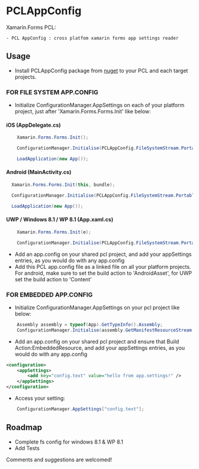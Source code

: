 # PCLAppConfig


Xamarin.Forms PCL:

	- PCL AppConfig : cross platfom xamarin forms app settings reader
	
## Usage


- Install PCLAppConfig package from [nuget](https://www.nuget.org/packages/PCLAppConfig) to your PCL and each target projects.

### FOR FILE SYSTEM  APP.CONFIG
- Initialize ConfigurationManager.AppSettings on each of your  platform project, just after  'Xamarin.Forms.Forms.Init'  like below:

#### iOS (AppDelegate.cs)
``` C#
	Xamarin.Forms.Forms.Init();

	ConfigurationManager.Initialise(PCLAppConfig.FileSystemStream.PortableStream.Current);

	LoadApplication(new App());
```

#### Android (MainActivity.cs)
``` C#
  Xamarin.Forms.Forms.Init(this, bundle);

  ConfigurationManager.Initialise(PCLAppConfig.FileSystemStream.PortableStream.Current);

  LoadApplication(new App());
```

#### UWP / Windows 8.1 / WP 8.1 (App.xaml.cs)
``` C#
	Xamarin.Forms.Forms.Init(e);

	ConfigurationManager.Initialise(PCLAppConfig.FileSystemStream.PortableStream.Current);
```

- Add an app.config on your shared pcl project, and add your appSettings entries, as you would do with any app.config
- Add this PCL app.config file as a linked file on all your platform projects. For android, make sure to set the build action to  'AndroidAsset', for UWP set the build action to 'Content'


### FOR EMBEDDED APP.CONFIG
- Initialize ConfigurationManager.AppSettings on your pcl project like below:

``` C#
	Assembly assembly = typeof(App).GetTypeInfo().Assembly;
    ConfigurationManager.Initialise(assembly.GetManifestResourceStream("DemoApp.App.config"));	
```

- Add an app.config on your shared pcl project and ensure that Build Action:EmbeddedResource, and add your appSettings entries, as you would do with any app.config

``` xml
<configuration>
	<appSettings>
        <add key="config.text" value="hello from app.settings!" />
    </appSettings>
</configuration>
```

- Access your setting:

``` C#
	ConfigurationManager.AppSettings["config.text"];

```

## Roadmap

- Complete fs config for windows 8.1 & WP 8.1
- Add Tests


Comments and suggestions are welcomed!
